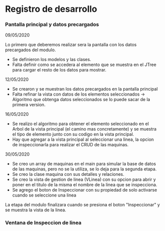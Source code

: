 # Registro de desarrollo



### Pantalla principal y datos precargados

09/05/2020

Lo primero que deberemos realizar sera la pantalla con los datos precargados del modulo.

- Se definieron los modelos y las clases.
- Falta definir como se accedera al elemento que se muestra en el JTree para cargar el resto de los datos para mostrar.

12/05/2020

- Se crearon y se muestran los datos precargados en la pantalla principal
- Falta refinar la vista con datos de los elementos seleccionados -> Algoritmo que obtenga datos seleccionados se lo puede sacar de la primera version.

16/05/2020

- Se realizo el algoritmo para obtener el elemento seleccionado en el Arbol de la vista principal (el camino mas concretamente) y se muestra el tipo de elemento junto con su codigo en la vista principal.
- Hay que agregar a la vista principal al seleccionar una linea, la opcion de inspeccionarla para realizar el CRUD de las maquinas.

30/05/2020

* Se creo un array de maquinas en el main para simular la base de datos de las maquinas, pero no se la utiliza, se lo deja para la segunda etapa.
* Se creo la clase maquina con sus detalles y relaciones.
* Se creo la vista de gestion de linea (VLinea) con su opcion para abrir y poner en el titulo de la misma el nombre de la linea que se inspecciona.
* Se agrego el boton de Inspeccionar con su propiedad de solo activarse cuando se seleccione una linea

La etapa del modulo finalizara cuando se presiona el boton "Inspeccionar" y se muestra la vista de la linea.



### Ventana de Inspeccion de linea